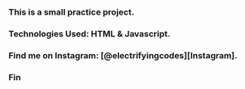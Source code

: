 ### This is a small practice project.

### Technologies Used: HTML & Javascript.

### Find me on Instagram: [@electrifyingcodes][Instagram].
### Fin

[Instgram]: https://www.instagram.com/electrifying_codes
[discord]: https://discord.com/in